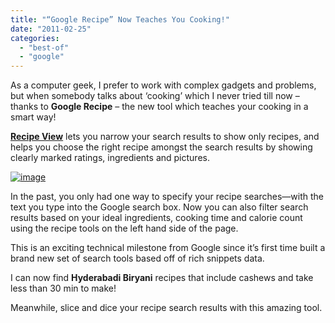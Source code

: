 ```yaml
---
title: "“Google Recipe” Now Teaches You Cooking!"
date: "2011-02-25"
categories: 
  - "best-of"
  - "google"
---
```


As a computer geek, I prefer to work with complex gadgets and problems, but when somebody talks about ‘cooking’ which I never tried till now – thanks to **Google Recipe** – the new tool which teaches your cooking in a smart way!

**[Recipe View](http://www.google.com/landing/recipes/)** lets you narrow your search results to show only recipes, and helps you choose the right recipe amongst the search results by showing clearly marked ratings, ingredients and pictures.

[![image](http://lh5.ggpht.com/_40bmzDo_mBs/TWglz6oB65I/AAAAAAAAB0M/P2_-MUtOAt0/image_thumb%5B2%5D.png?imgmax=800 "image")](http://lh5.ggpht.com/_40bmzDo_mBs/TWglyOcMsxI/AAAAAAAAB0I/L-xbPTyy6HY/s1600-h/image%5B4%5D.png)

In the past, you only had one way to specify your recipe searches—with the text you type into the Google search box. Now you can also filter search results based on your ideal ingredients, cooking time and calorie count using the recipe tools on the left hand side of the page.

This is an exciting technical milestone from Google since it’s first time built a brand new set of search tools based off of rich snippets data.

I can now find **Hyderabadi Biryani** recipes that include cashews and take less than 30 min to make!

Meanwhile, slice and dice your recipe search results with this amazing tool.
